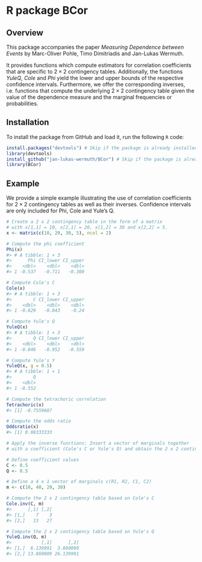 
<!-- README.md is generated from README.Rmd. Please edit that file -->

# R package BCor

## Overview

<!-- badges: start -->
<!-- badges: end -->

This package accompanies the paper *Measuring Dependence between Events*
by Marc-Oliver Pohle, Timo Dimitriadis and Jan-Lukas Wermuth.

It provides functions which compute estimators for correlation
coefficients that are specific to $2 \times 2$ contingency tables.
Additionally, the functions *YuleQ*, *Cole* and *Phi* yield the lower
and upper bounds of the respective confidence intervals. Furthermore, we
offer the corresponding inverses, i.e. functions that compute the
underlying $2 \times 2$ contingency table given the value of the
dependence measure and the marginal frequencies or probabilities.

## Installation

To install the package from GitHub and load it, run the following `R`
code:

``` r
install.packages("devtools") # Skip if the package is already installed
library(devtools)
install_github("jan-lukas-wermuth/BCor") # Skip if the package is already installed
library(BCor)
```

## Example

We provide a simple example illustrating the use of correlation
coefficients for $2 \times 2$ contingency tables as well as their
inverses. Confidence intervals are only included for Phi, Cole and
Yule’s Q.

``` r
# Create a 2 x 2 contingency table in the form of a matrix 
# with x[1,1] = 10, x[2,1] = 20, x[1,2] = 30 and x[2,2] = 5.
x <- matrix(c(10, 20, 30, 5), ncol = 2) 

# Compute the phi coefficient
Phi(x)
#> # A tibble: 1 × 3
#>      Phi CI_lower CI_upper
#>    <dbl>    <dbl>    <dbl>
#> 1 -0.537   -0.711   -0.300
```

``` r
# Compute Cole's C
Cole(x)
#> # A tibble: 1 × 3
#>        C CI_lower CI_upper
#>    <dbl>    <dbl>    <dbl>
#> 1 -0.629   -0.843    -0.24
```

``` r
# Compute Yule's Q
YuleQ(x)
#> # A tibble: 1 × 3
#>        Q CI_lower CI_upper
#>    <dbl>    <dbl>    <dbl>
#> 1 -0.846   -0.952   -0.559
```

``` r
# Compute Yule's Y
YuleQ(x, g = 0.5)
#> # A tibble: 1 × 1
#>        Q
#>    <dbl>
#> 1 -0.552
```

``` r
# Compute the tetrachoric correlation
Tetrachoric(x)
#> [1] -0.7559687
```

``` r
# Compute the odds ratio
Oddsratio(x)
#> [1] 0.08333333
```

``` r
# Apply the inverse functions: Insert a vector of marginals together 
# with a coefficient (Cole's C or Yule's Q) and obtain the 2 x 2 contingency table.

# Define coefficient values
C <- 0.5
Q <- 0.5

# Define a 4 x 1 vector of marginals c(R1, R2, C1, C2)
m <- c(10, 40, 20, 30) 

# Compute the 2 x 2 contingency table based on Cole's C
Cole.inv(C, m)
#>      [,1] [,2]
#> [1,]    7    3
#> [2,]   13   27
```

``` r
# Compute the 2 x 2 contingency table based on Yule's Q
YuleQ.inv(Q, m)
#>           [,1]      [,2]
#> [1,]  6.139991  3.860009
#> [2,] 13.860009 26.139991
```
